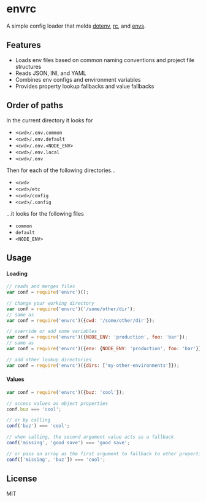# envrc

A simple config loader that melds [dotenv](https://github.com/motdotla/dotenv), [rc](https://github.com/dominictarr/rc), and [envs](https://github.com/camshaft/envs).

## Features

- Loads env files based on common naming conventions and project file structures
- Reads JSON, INI, and YAML
- Combines env configs and environment variables
- Provides property lookup fallbacks and value fallbacks

## Order of paths

In the current directory it looks for

- `<cwd>/.env.common`
- `<cwd>/.env.default`
- `<cwd>/.env.<NODE_ENV>`
- `<cwd>/.env.local`
- `<cwd>/.env`

Then for each of the following directories...

- `<cwd>`
- `<cwd>/etc`
- `<cwd>/config`
- `<cwd>/.config`

...it looks for the following files

- `common`
- `default`
- `<NODE_ENV>`

## Usage

#### Loading

```js
// reads and merges files
var conf = require('envrc')();

// change your working directory
var conf = require('envrc')('/some/other/dir');
// same as
var conf = require('envrc')({cwd: '/some/other/dir'});

// override or add some variables
var conf = require('envrc')({NODE_ENV: 'production', foo: 'bar'});
// same as
var conf = require('envrc')({env: {NODE_ENV: 'production', foo: 'bar'}});

// add other lookup directories
var conf = require('envrc')({dirs: ['my-other-environments']});
```

#### Values

```js
var conf = require('envrc')({buz: 'cool'});

// access values as object properties
conf.buz === 'cool';

// or by calling
conf('buz') === 'cool';

// when calling, the second argument value acts as a fallback
conf('missing', 'good save') === 'good save';

// or pass an array as the first argument to fallback to other properties
conf(['missing', 'buz']) === 'cool';
```

## License

MIT
